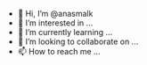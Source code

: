 - 👋 Hi, I’m @anasmalk
- 👀 I’m interested in ...
- 🌱 I’m currently learning ...
- 💞️ I’m looking to collaborate on ...
- 📫 How to reach me ...

<!---
anasmalk/anasmalk is a ✨ special ✨ repository because its `README.md` (this file) appears on your GitHub profile.
You can click the Preview link to take a look at your changes.
--->

